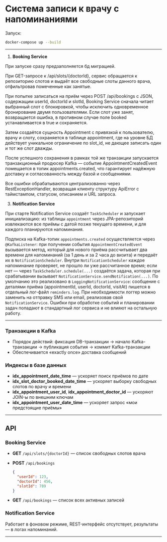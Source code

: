 # Система записи к врачу с напоминаниями

Запуск:

```bash
docker-compose up --build
```

---



1. **Booking Service**
   
При запуске сразу предзаполняется бд миграцией.

При GET-запросе к /api/slots/{doctorId}, сервис обращается к репозиторию слотов 
и выдаёт все свободные слоты данного врача, отфильтровав помеченные как занятые.

При попытке записаться на приём через POST /api/bookings с JSON, содержащим userId, doctorId и 
slotId, Booking Service сначала читает выбранный слот с блокировкой, чтобы 
исключить одновременное бронирование двумя пользователями. Если слот уже занят, возвращается 
ошибка, в противном случае поле booked устанавливается в true и сохраняется. 

Затем создаётся 
сущность Appointment с привязкой к пользователю, врачу и слоту, сохраняется в таблице appointment, 
где на уровне БД действует уникальное ограничение по slot_id, не дающее записать один и тот же слот дважды.

После успешного сохранения в рамках той же транзакции запускается транзакционный продюсер Kafka — событие 
AppointmentCreatedEvent помещается в топик appointments.created, что гарантирует надёжную доставку и 
согласованность между базой и сообщениями. 

Все ошибки обрабатываются централизованно через 
RestExceptionHandler, возвращая клиенту структуру ApiError с таймстампом, статусом, описанием и 
URL запроса. 

3. **Notification Service**

При старте Notification Service создаёт `TaskScheduler` и запускает инициализацию: 
из таблицы `appointment` через JPA-репозиторий извлекаются все приёмы с датой позже текущего 
времени, и для каждого планируются напоминания. 
  
Подписка на Kafka-топик `appointments.created`
осуществляется через `@KafkaListener`: при получении события `AppointmentCreatedEvent` вызывается метод,
который для нового приёма рассчитывает два времени для напоминаний (за 1 день и за 2 часа до визита) и 
передаёт их в `NotificationScheduler`. Внутри `NotificationScheduler` каждое напоминание проверяет, не
прошло ли уже рассчитанное время; если нет — через `TaskScheduler.schedule(...)` создаётся задача, 
которая при срабатывании вызывает `NotificationService.sendNotification(...)`. 
По умолчанию это реализовано в `LoggingNotificationService`: сообщение с деталями приёма 
(appointmentId, userId, doctorId, visitAt) пишется в отдельный лог-файл `reminders.log`. 
При необходимости логгер можно заменить на отправку SMS или email, реализовав свой `NotificationService`.
Ошибки при обработке событий и планировании задач попадают в стандартный лог сервиса и 
не влияют на остальную работу.


---

### Транзакции в Kafka

* Порядок действий: фиксация DB-транзакции → начало Kafka-транзакции → публикация события → коммит Kafka-транзакции
* Обеспечивается «exactly once» доставка сообщений

### Индексы в базе данных

* **idx\_appointment\_date\_time** — ускоряет поиск приёмов по дате
* **idx\_slot\_doctor\_booked\_date\_time** — ускоряет выборку свободных слотов по врачу и времени
* **idx\_appointment\_user\_id**, **idx\_appointment\_doctor\_id** — ускоряют JOIN-ы по внешним ключам
* **idx\_appointment\_user\_date\_time** — ускоряет запрос «мои предстоящие приёмы»

---

## API

### Booking Service

* **GET** `/api/slots/{doctorId}` — список свободных слотов врача
* **POST** `/api/bookings`

  ```json
  {
    "userId": 123,
    "doctorId": 456,
    "slotId": 789
  }
  ```
* **GET** `/api/bookings` — список всех активных записей

### Notification Service

Работает в фоновом режиме, REST-интерфейс отсутствует, результаты — в логах напоминаний.

---
